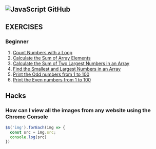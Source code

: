 ![JavaScript GitHub](https://github.com/Pilag6/js-practices/assets/79191808/1665e20e-9ecc-4f11-8229-4d6da8382b6f)
---
## EXERCISES

### Beginner

1. [Count Numbers with a Loop](https://github.com/Pilag6/js-practices/blob/main/js/iterarNums.js)
1. [Calculate the Sum of Array Elements](https://github.com/Pilag6/js-practices/blob/main/js/sumTotalArray.js)
1. [Calculate the Sum of Two Largest Numbers in an Array](https://github.com/Pilag6/js-practices/blob/main/js/sumNumsMax.js)
1. [Find the Smallest and Largest Numbers in an Array](https://github.com/Pilag6/js-practices/blob/main/js/findSmallLarge.js) 
1. [Print the Odd numbers from 1 to 100](https://github.com/Pilag6/js-practices/blob/main/js/oddNums.js)
1. [Print the Even numbers from 1 to 100](https://github.com/Pilag6/js-practices/blob/main/js/evenNums.js)



## Hacks

### How can I view all the images from any website using the Chrome Console

```Javascript
$$('img').forEach(img => {
  const src = img.src;
  console.log(src)
})
```
